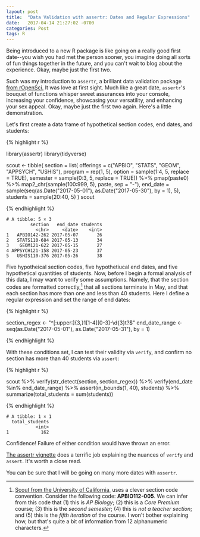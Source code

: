 ```yaml
---
layout: post
title:  "Data Validation with assertr: Dates and Regular Expressions"
date:   2017-04-14 21:27:02 -0700
categories: Post
tags: R
---
```


Being introduced to a new R package is like going on a really good first date--you wish you had met the person sooner, you 
imagine doing all sorts of fun things together in the future, and you can't wait to blog about the experience. Okay, maybe just the 
first two. 

Such was my introduction to `assertr`, a brilliant data validation package [from rOpenSci.](https://ropensci.org/) It was love at first sight. 
Much like a great date, `assertr`'s bouquet of functions whisper sweet assurances into your console, 
increasing your confidence, showcasing your versatility, and enhancing your sex appeal. Okay, maybe just the first two again. 
Here's a little demonstration. 

<!--more-->

Let's first create a data frame of hypothetical section codes, end dates, and students:

{% highlight r %}

library(assertr)
library(tidyverse)

scout <- tibble(
  section = list(
    offerings = c("APBIO", "STATS", "GEOM", "APPSYCH", "USHIS"),
    program = rep(1, 5),
    option = sample(1:4, 5, replace = TRUE),
    semester = sample(0:3, 5, replace = TRUE)) %>% 
    pmap(paste0) %>% 
    map2_chr(sample(100:999, 5), paste, sep = "-"),
  end_date = sample(seq(as.Date("2017-05-01"), as.Date("2017-05-30"), by = 1), 5),
  students = sample(20:40, 5)
)
scout

{% endhighlight %}

```
# A tibble: 5 × 3
         section   end_date students
           <chr>     <date>    <int>
1   APBIO142-262 2017-05-07       26
2   STATS110-684 2017-05-13       34
3    GEOM121-622 2017-05-15       27
4 APPSYCH121-158 2017-05-23       37
5   USHIS110-376 2017-05-26       38

```

Five hypotheical section codes, five hypothetiucal end dates, and five hypothetical quantities of students.
Now, before I begin a formal analysis of this data, I may want to verify some assumptions. 
Namely, that the section codes are formatted correctly,[^1] that all sections terminate in May, 
and that each section has more than one and less than 40 students. Here I define a regular expression and 
set the range of end dates:

[^1]: [Scout from the University of California,](https://www.ucscout.org/) uses a clever section code convention. 
Consider the following code: **APBIO112-005**. We can infer from this code that (1) this is *AP Biology*; 
(2) this is a *Core Premium* course; (3) this is the *second semester*; (4) this is *not a teacher section*; 
and (5) this is the *fifth iteration* of the course. I won't bother explaining how, 
but that's quite a bit of information from 12 alphanumeric characters.

{% highlight r %}

section_regex <- "^[:upper:]{3,}1[1-4][0-3]-\\d{3}t?$"
end_date_range <- seq(as.Date("2017-05-01"), as.Date("2017-05-31"), by = 1)

{% endhighlight %}

With these conditions set, I can test their validity via `verify`, and confirm no section has more than 40 students via `assert`:

{% highlight r %}

scout %>% 
  verify(str_detect(section, section_regex)) %>% 
  verify(end_date %in% end_date_range) %>% 
  assert(in_bounds(1, 40), students) %>% 
  summarize(total_students = sum(students))

{% endhighlight %}

```
# A tibble: 1 × 1
  total_students
           <int>
1            162
```

Confidence! Failure of either condition would have thrown an error.

[The assertr vignette](https://cran.r-project.org/web/packages/assertr/vignettes/assertr.html) does a terrific job explaining the nuances of `verify` and `assert`. 
It's worth a close read.

You can be sure that I will be going on many more dates with `assertr`. 
